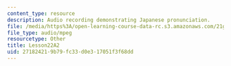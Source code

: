 ```yaml
---
content_type: resource
description: Audio recording demonstrating Japanese pronunciation.
file: /media/https%3A/open-learning-course-data-rc.s3.amazonaws.com/21g-504-japanese-iv-spring-2009/271824219b79fc33d0e317051f3f68dd_Lesson22A2.mp3
file_type: audio/mpeg
resourcetype: Other
title: Lesson22A2
uid: 27182421-9b79-fc33-d0e3-17051f3f68dd
---
```

